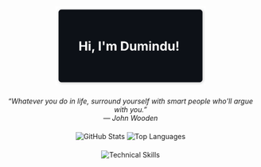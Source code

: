 <p align="center">
<img src="banner.svg" alt="Banner" width="60%" height="auto" />
</p>

<div style="margin-top: 20px;"></div>

<div id="quote">
<p align="center" style="font-style: italic;">
  <i>“Whatever you do in life, surround yourself with smart people who'll argue with you.”</i><br/>
  — John Wooden
</p>
</div>

<div style="margin-top: 20px;"></div>

<p align="center">
  <img src="https://github-readme-stats.vercel.app/api?username=dsameendra&theme=dark&title_color=FFFFFF&icon_color=CB0200&text_color=FFFFFF&bg_color=0D1117&show_icons=true&hide=contribs" height="130" alt="GitHub Stats"/>
  <img src="https://github-readme-stats.vercel.app/api/top-langs/?username=dsameendra&layout=compact&theme=dark&title_color=FFFFFF&text_color=FFFFFF&bg_color=0D1117" height="130" alt="Top Languages"/>
</p>

<div style="margin-top: 20px;"></div>

<p align="center">
  <img src="https://skillicons.dev/icons?i=python,java,flask,php,nodejs,tensorflow,pytorch,r,react,swift,sqlite,mongodb,docker,kubernetes,postman&theme=dark" alt="Technical Skills" />
</p>
